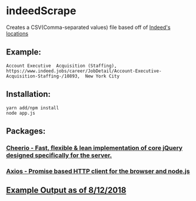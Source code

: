 # indeedScrape
Creates a CSV(Comma-separated values) file based off of [Indeed's locations](https://www.indeed.jobs/career/Home#locations)

## Example:
```
Account Executive  Acquisition (Staffing), https://www.indeed.jobs/career/JobDetail/Account-Executive-Acquisition-Staffing-/10893,  New York City
```

## Installation:
```
yarn add/npm install
node app.js
```

## Packages:

### [Cheerio - Fast, flexible & lean implementation of core jQuery designed specifically for the server.](https://www.npmjs.com/package/cheerio)
### [Axios - Promise based HTTP client for the browser and node.js](https://www.npmjs.com/package/axios)

## [Example Output as of 8/12/2018](/exampleOutput.csv)
